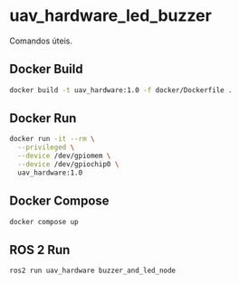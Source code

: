 # uav_hardware_led_buzzer

Comandos úteis.

## Docker Build

```bash
docker build -t uav_hardware:1.0 -f docker/Dockerfile .
```

## Docker Run

```bash
docker run -it --rm \
  --privileged \
  --device /dev/gpiomem \
  --device /dev/gpiochip0 \
  uav_hardware:1.0
```

## Docker Compose

```bash
docker compose up
```

## ROS 2 Run

```bash
ros2 run uav_hardware buzzer_and_led_node
```
